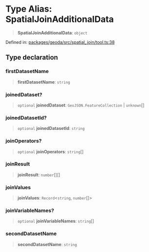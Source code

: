 # Type Alias: SpatialJoinAdditionalData

> **SpatialJoinAdditionalData**: `object`

Defined in: [packages/geoda/src/spatial\_join/tool.ts:38](https://github.com/GeoDaCenter/openassistant/blob/36f516b8229288259590b2d9dab3b10cbfc3cbfd/packages/geoda/src/spatial_join/tool.ts#L38)

## Type declaration

### firstDatasetName

> **firstDatasetName**: `string`

### joinedDataset?

> `optional` **joinedDataset**: `GeoJSON.FeatureCollection` \| `unknown`[]

### joinedDatasetId?

> `optional` **joinedDatasetId**: `string`

### joinOperators?

> `optional` **joinOperators**: `string`[]

### joinResult

> **joinResult**: `number`[][]

### joinValues

> **joinValues**: `Record`\<`string`, `number`[]\>

### joinVariableNames?

> `optional` **joinVariableNames**: `string`[]

### secondDatasetName

> **secondDatasetName**: `string`
